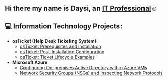 ## Hi there my name is Daysi, an <a href="https://linkedin.com/in/DaysiRetana">IT Professional</a>☺</h1>

<h2> 💻 Information Technology Projects:</h2>

- <b>osTicket (Help Desk Ticketing System)</b>
  - [osTicket: Prerequisites and Installation](https://github.com/daysiret/osticket-prereqs)
  - [osTicket: Post-Installation Configuration](https://github.com/joshmadakorcc/post-install-config)
  - [osTicket: Ticket Lifecycle Examples](https://github.com/joshmadakorcc/ticket-lifecycle)
- <b>Microsoft Azure</b>
  - [Configuring On-premises Active Directory within Azure VMs](https://github.com/joshmadakorcc/configure-ad)
  - [Network Security Groups (NSGs) and Inspecting Network Protocols](https://github.com/joshmadakorcc/azure-network-protocols)

